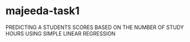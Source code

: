 # majeeda-task1
PREDICTING A STUDENTS SCORES BASED ON THE NUMBER OF STUDY HOURS USING SIMPLE LINEAR REGRESSION
